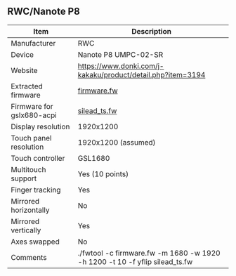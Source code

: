 RWC/Nanote P8
---------------------------------------------

| Item                      | Description |
|---------------------------|-------------|
| Manufacturer              | RWC |
| Device                    | Nanote P8 UMPC-02-SR |
| Website                   | https://www.donki.com/j-kakaku/product/detail.php?item=3194 |
| Extracted firmware        | [firmware.fw](firmware.fw) |
| Firmware for gslx680-acpi | [silead_ts.fw](silead_ts.fw) |
| Display resolution        | 1920x1200 |
| Touch panel resolution    | 1920x1200 (assumed) |
| Touch controller          | GSL1680 |
| Multitouch support        | Yes (10 points) |
| Finger tracking           | Yes |
| Mirrored horizontally     | No |
| Mirrored vertically       | Yes |
| Axes swapped              | No |
| Comments                  | ./fwtool -c firmware.fw -m 1680 -w 1920 -h 1200 -t 10 -f yflip silead_ts.fw |
